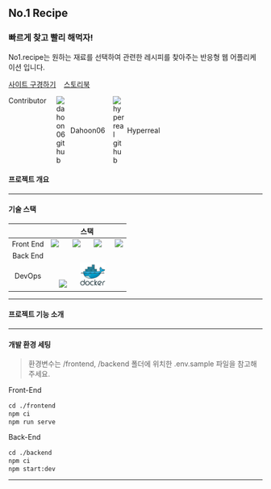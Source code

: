 ## No.1 Recipe

### 빠르게 찾고 빨리 해먹자!
No1.recipe는 원하는 재료를 선택하여 관련한 레시피를 찾아주는 반응형 웹 어플리케이션 입니다.


<p>
<a href="https://www.no1recipe.com/" target="_blank">사이트 구경하기</a>&nbsp;&nbsp;&nbsp;&nbsp;<a href="https://storybook.no1recipe.com/" target="_blank">스토리북</a>
</p>


<p style="display: flex">
Contributor &nbsp;&nbsp;&nbsp;&nbsp;
<a href="https://github.com/DaHoon06" target="_blank" style="display: flex; align-items: center; text-decoration: none;">
<img src="https://img.icons8.com/material-two-tone/512/github.png" alt="dahoon06 github" width="24" />
&nbsp;Dahoon06
</a> 
&nbsp;&nbsp;&nbsp;&nbsp;
<a href="https://github.com/hprl" target="_blank" style="display: flex; align-items: center; text-decoration: none;">
<img src="https://img.icons8.com/material-two-tone/512/github.png" alt="hyperreal github" width="24" />
&nbsp;Hyperreal
</a>
</p>

#### 프로젝트 개요

---

#### 기술 스택

<table>
<thead>
<tr>
<th align="center"></th>
<th align="center">스택</th>
</tr>
</thead>
<tbody>
<tr>
<td align="center">Front End</td>
<td align="center">

<img src="https://w7.pngwing.com/pngs/915/519/png-transparent-typescript-hd-logo-thumbnail.png" width="50" />
&nbsp;&nbsp;&nbsp;&nbsp;&nbsp; 
<img src="https://res.cloudinary.com/practicaldev/image/fetch/s--vbEQHpsU--/c_imagga_scale,f_auto,fl_progressive,h_420,q_auto,w_1000/https://dev-to-uploads.s3.amazonaws.com/i/vg0v5vm9a0c1ix6mdp9s.png" width="120" style="max-width: 100%;" />
  &nbsp;&nbsp;&nbsp;&nbsp;&nbsp; 
<img src="https://images.velog.io/images/keywookim/post/d64863bc-e3eb-4da9-91ed-5c8d43c802bb/vuex.png" width="120" style="max-width: 100%;" />
 &nbsp;&nbsp;&nbsp;&nbsp;&nbsp; 
  <img src="https://firebase.google.com/static/downloads/brand-guidelines/PNG/logo-standard.png?hl=ko" width="120" />
</td>
</tr>
<tr>
<td align="center">Back End</td>
<td align="center">
<img src="https://camo.githubusercontent.com/192e7c0ab2dd5b3218c4120a95458da5055f8f0b6ed62470e36f2c51a52c555a/68747470733a2f2f696d616765732e76656c6f672e696f2f696d616765732f6173726f71312f706f73742f63306133353236662d643366392d343362342d393366652d6462616265303936346262332f303074732e706e67" alt="" height="50" data-canonical-src="https://images.velog.io/images/asroq1/post/c0a3526f-d3f9-43b4-93fe-dbabe0964bb3/00ts.png" style="max-width: 100%;" /> &nbsp;&nbsp;&nbsp;&nbsp;&nbsp; 
<a target="_blank" rel="noopener noreferrer nofollow" href="https://camo.githubusercontent.com/8d260eb36111a90d0b568c57fce4ef820d87ee0af853ec00fbd02cb123195f3b/68747470733a2f2f6d69726f2e6d656469756d2e636f6d2f6d61782f313030302f302a2d66746b5a384b6433575477367563452e706e67">
<img src="https://camo.githubusercontent.com/8d260eb36111a90d0b568c57fce4ef820d87ee0af853ec00fbd02cb123195f3b/68747470733a2f2f6d69726f2e6d656469756d2e636f6d2f6d61782f313030302f302a2d66746b5a384b6433575477367563452e706e67" alt="" height="50" data-canonical-src="https://miro.medium.com/max/1000/0*-ftkZ8Kd3WTw6ucE.png" style="max-width: 100%;"></a> &nbsp;&nbsp;&nbsp;&nbsp;&nbsp; <a target="_blank" rel="noopener noreferrer nofollow" href="https://camo.githubusercontent.com/88f5075e0b57bd309d86a5fd4e1f3dee8131970e19dfb383617ff8fd80254b14/68747470733a2f2f6d69726f2e6d656469756d2e636f6d2f6d61782f3531322f312a646f4167315f664d514b57466f75622d3667775569512e706e67"><img src="https://camo.githubusercontent.com/88f5075e0b57bd309d86a5fd4e1f3dee8131970e19dfb383617ff8fd80254b14/68747470733a2f2f6d69726f2e6d656469756d2e636f6d2f6d61782f3531322f312a646f4167315f664d514b57466f75622d3667775569512e706e67" alt="" height="50" data-canonical-src="https://miro.medium.com/max/512/1*doAg1_fMQKWFoub-6gwUiQ.png" style="max-width: 100%;"></a> &nbsp;&nbsp;&nbsp;&nbsp;&nbsp; 
</td>
</tr>
<tr>
<td align="center">DevOps</td>
<td align="center">

<img src="https://images.velog.io/images/nari120/post/b14b4105-a561-4cc3-bc9f-87a5ee4eb1b6/aws.png" width="80" />
 &nbsp;&nbsp;&nbsp;&nbsp;&nbsp;
  <img src="https://raw.githubusercontent.com/devicons/devicon/master/icons/docker/docker-original-wordmark.svg" alt="" height="50" style="max-width: 100%;">&nbsp;&nbsp;&nbsp;&nbsp;&nbsp;<img src="https://camo.githubusercontent.com/127ecfe0c61b2e93672aa1f2b1f1b4f5e7cb407b9075681cb96b5e9ade0a87d1/68747470733a2f2f6d69726f2e6d656469756d2e636f6d2f6d61782f3435362f302a636f3077536a59526b72746c395639662e706e67" alt="" width="50" data-canonical-src="https://miro.medium.com/max/456/0*co0wSjYRkrtl9V9f.png" style="max-width: 100%;"></td>
</tr>
</tbody>
</table>

___

#### 프로젝트 기능 소개

___

#### 개발 환경 세팅

> 환경변수는 /frontend, /backend 폴더에 위치한 .env.sample 파일을 참고해주세요.

Front-End

```
cd ./frontend
npm ci
npm run serve
```

Back-End

```
cd ./backend
npm ci
npm start:dev
```

___


